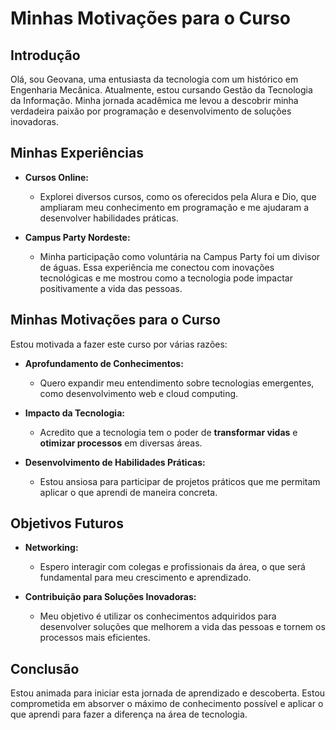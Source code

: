 # Minhas Motivações para o Curso

## Introdução

Olá, sou Geovana, uma entusiasta da tecnologia com um histórico em Engenharia Mecânica. Atualmente, estou cursando Gestão da Tecnologia da Informação. Minha jornada acadêmica me levou a descobrir minha verdadeira paixão por programação e desenvolvimento de soluções inovadoras.

## Minhas Experiências

- **Cursos Online:**
  - Explorei diversos cursos, como os oferecidos pela Alura e Dio, que ampliaram meu conhecimento em programação e me ajudaram a desenvolver habilidades práticas.

- **Campus Party Nordeste:**
  - Minha participação como voluntária na Campus Party foi um divisor de águas. Essa experiência me conectou com inovações tecnológicas e me mostrou como a tecnologia pode impactar positivamente a vida das pessoas.

## Minhas Motivações para o Curso

Estou motivada a fazer este curso por várias razões:

- **Aprofundamento de Conhecimentos:**
  - Quero expandir meu entendimento sobre tecnologias emergentes, como desenvolvimento web e cloud computing.

- **Impacto da Tecnologia:**
  - Acredito que a tecnologia tem o poder de **transformar vidas** e **otimizar processos** em diversas áreas.

- **Desenvolvimento de Habilidades Práticas:**
  - Estou ansiosa para participar de projetos práticos que me permitam aplicar o que aprendi de maneira concreta.

## Objetivos Futuros

- **Networking:**
  - Espero interagir com colegas e profissionais da área, o que será fundamental para meu crescimento e aprendizado.

- **Contribuição para Soluções Inovadoras:**
  - Meu objetivo é utilizar os conhecimentos adquiridos para desenvolver soluções que melhorem a vida das pessoas e tornem os processos mais eficientes.

## Conclusão

Estou animada para iniciar esta jornada de aprendizado e descoberta. Estou comprometida em absorver o máximo de conhecimento possível e aplicar o que aprendi para fazer a diferença na área de tecnologia.
